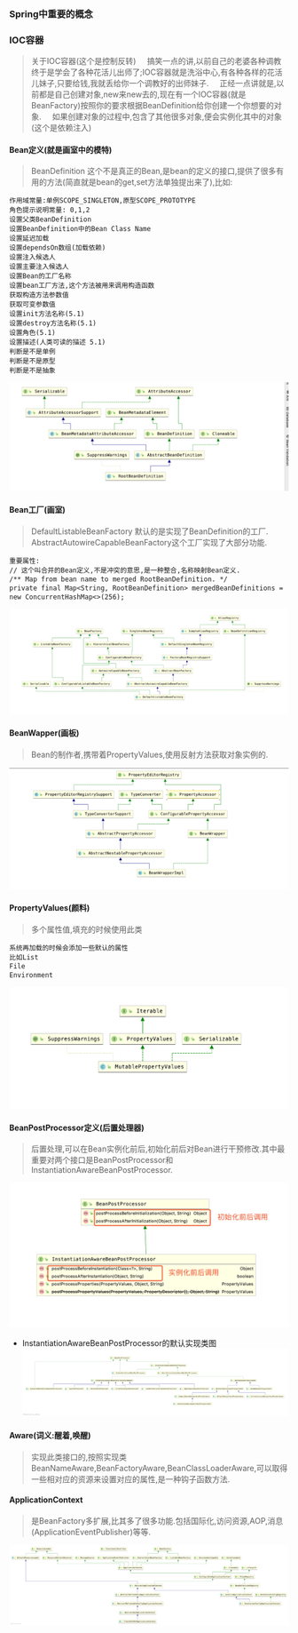 ### Spring中重要的概念

### IOC容器
> 关于IOC容器(这个是控制反转)
> &nbsp;&nbsp;&nbsp;&nbsp;搞笑一点的讲,以前自己的老婆各种调教终于是学会了各种花活儿出师了;IOC容器就是洗浴中心,有各种各样的花活儿妹子,只要给钱,我就丢给你一个调教好的出师妹子.
> &nbsp;&nbsp;&nbsp;&nbsp;正经一点讲就是,以前都是自己创建对象,new来new去的,现在有一个IOC容器(就是BeanFactory)按照你的要求根据BeanDefinition给你创建一个你想要的对象.
> &nbsp;&nbsp;&nbsp;&nbsp;如果创建对象的过程中,包含了其他很多对象,便会实例化其中的对象(这个是依赖注入)

#### Bean定义(就是画室中的模特)
>BeanDefinition 这个不是真正的Bean,是bean的定义的接口,提供了很多有用的方法(简直就是bean的get,set方法单独提出来了),比如:
```
作用域常量:单例SCOPE_SINGLETON,原型SCOPE_PROTOTYPE
角色提示说明常量: 0,1,2
设置父类BeanDefinition
设置BeanDefinition中的Bean Class Name
设置延迟加载
设置dependsOn数组(加载依赖)
设置注入候选人
设置主要注入候选人
设置Bean的工厂名称
设置bean工厂方法,这个方法被用来调用构造函数
获取构造方法参数值
获取可变参数值
设置init方法名称(5.1)
设置destroy方法名称(5.1)
设置角色(5.1)
设置描述(人类可读的描述 5.1)
判断是不是单例
判断是不是原型
判断是不是抽象
```

![Bean定义](../../../Images/programming/java/spring/RootBeanDefinition.png)

#### Bean工厂(画室)
>DefaultListableBeanFactory 默认的是实现了BeanDefinition的工厂.
>AbstractAutowireCapableBeanFactory这个工厂实现了大部分功能.
```
重要属性:
// 这个叫合并的Bean定义,不是冲突的意思,是一种整合,名称映射Bean定义.
/** Map from bean name to merged RootBeanDefinition. */
private final Map<String, RootBeanDefinition> mergedBeanDefinitions = new ConcurrentHashMap<>(256);
```
![默认工厂实现](../../../Images/programming/java/spring/DefaultListableBeanFactory.png)


#### BeanWapper(画板)
>Bean的制作者,携带着PropertyValues,使用反射方法获取对象实例的.

![Bean包装类](../../../Images/programming/java/spring/BeanWrapper.png)

#### PropertyValues(颜料)
> 多个属性值,填充的时候使用此类
```
系统再加载的时候会添加一些默认的属性
比如List
File
Environment
```
![属性值们](../../../Images/programming/java/spring/MutablePropertyValues.png)

#### BeanPostProcessor定义(后置处理器)
> 后置处理,可以在Bean实例化前后,初始化前后对Bean进行干预修改.其中最重要对两个接口是BeanPostProcessor和InstantiationAwareBeanPostProcessor.

![后置处理器总图](../../../Images/programming/java/spring/InstantiationAwareBeanPostProcessor.png)
* InstantiationAwareBeanPostProcessor的默认实现类图
![后置处理器实现类](../../../Images/programming/java/spring/InstantiationAwareBeanPostProcessorImpl.png)

#### Aware(词义:醒着,唤醒)
> 实现此类接口的,按照实现类BeanNameAware,BeanFactoryAware,BeanClassLoaderAware,可以取得一些相对应的资源来设置对应的属性,是一种钩子函数方法.

#### ApplicationContext
> 是BeanFactory多扩展,比其多了很多功能.包括国际化,访问资源,AOP,消息(ApplicationEventPublisher)等等.

![应用上下文](../../../Images/programming/java/spring/ApplicationContext.png)